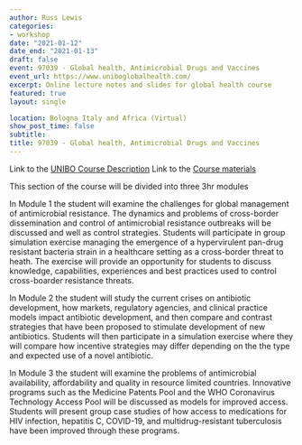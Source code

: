 ```yaml
---
author: Russ Lewis
categories:
- workshop
date: "2021-01-12"
date_end: "2021-01-13"
draft: false
event: 97039 - Global health, Antimicrobial Drugs and Vaccines
event_url: https://www.uniboglobalhealth.com/
excerpt: Online lecture notes and slides for global health course
featured: true
layout: single

location: Bologna Italy and Africa (Virtual)
show_post_time: false
subtitle: 
title: 97039 - Global health, Antimicrobial Drugs and Vaccines
---
```


Link to the [UNIBO Course Description](https://www.unibo.it/sitoweb/russeledward.lewis/didattica)
Link to the [Course materials ](https://www.uniboglobalhealth.com/)

This section of the course will be divided into three 3hr modules

In Module 1 the student will examine the challenges for global management of antimicrobial resistance. The dynamics and problems of cross-border dissemination and control of antimicrobial resistance outbreaks will be discussed and well as control strategies. Students will participate in group simulation exercise managing the emergence of a hypervirulent pan-drug resistant bacteria strain in a healthcare setting as a cross-border threat to heath. The exercise will provide an opportunity for students to discuss knowledge, capabilities, experiences and best practices used to control cross-boarder resistance threats.

In Module 2 the student will study the current crises on antibiotic development, how markets, regulatory agencies, and clinical practice models impact antibiotic development, and then compare and contrast strategies that have been proposed to stimulate development of new antibiotics. Students will then participate in a simulation exercise where they will compare how incentive strategies may differ depending on the the type and expected use of a novel antibiotic.

In Module 3 the student will examine the problems of antimicrobial availability, affordability and quality in resource limited countries. Innovative programs such as the Medicine Patents Pool and the WHO Coronavirus Technology Access Pool will be discussed as models for improved access. Students will present group case studies of how access to medications for HIV infection, hepatitis C, COVID-19, and multidrug-resistant tuberculosis have been improved through these programs.
